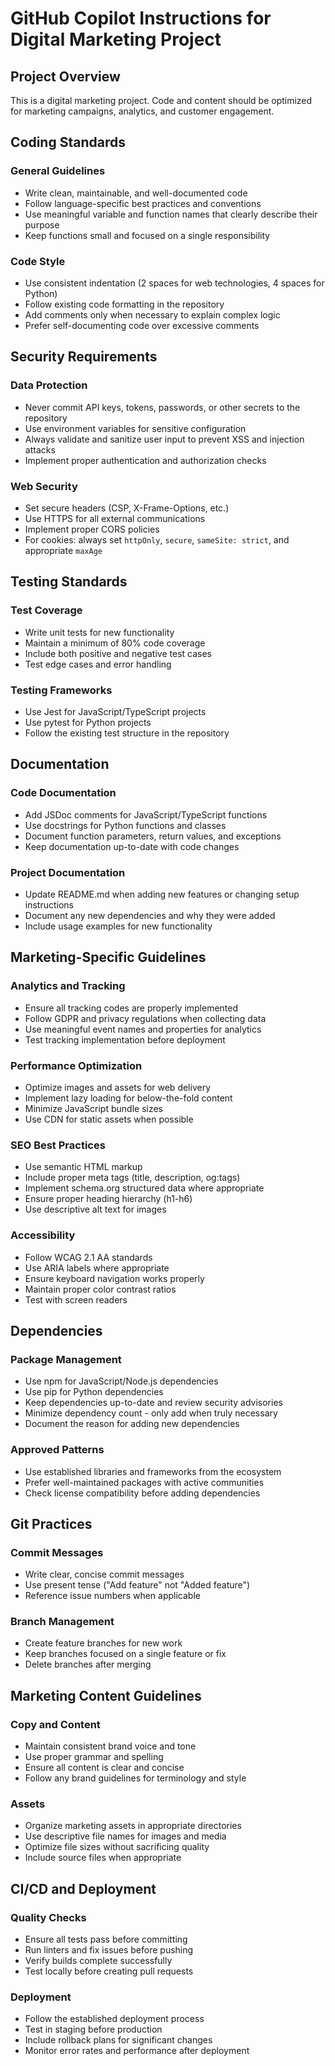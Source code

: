 # GitHub Copilot Instructions for Digital Marketing Project

## Project Overview
This is a digital marketing project. Code and content should be optimized for marketing campaigns, analytics, and customer engagement.

## Coding Standards

### General Guidelines
- Write clean, maintainable, and well-documented code
- Follow language-specific best practices and conventions
- Use meaningful variable and function names that clearly describe their purpose
- Keep functions small and focused on a single responsibility

### Code Style
- Use consistent indentation (2 spaces for web technologies, 4 spaces for Python)
- Follow existing code formatting in the repository
- Add comments only when necessary to explain complex logic
- Prefer self-documenting code over excessive comments

## Security Requirements

### Data Protection
- Never commit API keys, tokens, passwords, or other secrets to the repository
- Use environment variables for sensitive configuration
- Always validate and sanitize user input to prevent XSS and injection attacks
- Implement proper authentication and authorization checks

### Web Security
- Set secure headers (CSP, X-Frame-Options, etc.)
- Use HTTPS for all external communications
- Implement proper CORS policies
- For cookies: always set `httpOnly`, `secure`, `sameSite: strict`, and appropriate `maxAge`

## Testing Standards

### Test Coverage
- Write unit tests for new functionality
- Maintain a minimum of 80% code coverage
- Include both positive and negative test cases
- Test edge cases and error handling

### Testing Frameworks
- Use Jest for JavaScript/TypeScript projects
- Use pytest for Python projects
- Follow the existing test structure in the repository

## Documentation

### Code Documentation
- Add JSDoc comments for JavaScript/TypeScript functions
- Use docstrings for Python functions and classes
- Document function parameters, return values, and exceptions
- Keep documentation up-to-date with code changes

### Project Documentation
- Update README.md when adding new features or changing setup instructions
- Document any new dependencies and why they were added
- Include usage examples for new functionality

## Marketing-Specific Guidelines

### Analytics and Tracking
- Ensure all tracking codes are properly implemented
- Follow GDPR and privacy regulations when collecting data
- Use meaningful event names and properties for analytics
- Test tracking implementation before deployment

### Performance Optimization
- Optimize images and assets for web delivery
- Implement lazy loading for below-the-fold content
- Minimize JavaScript bundle sizes
- Use CDN for static assets when possible

### SEO Best Practices
- Use semantic HTML markup
- Include proper meta tags (title, description, og:tags)
- Implement schema.org structured data where appropriate
- Ensure proper heading hierarchy (h1-h6)
- Use descriptive alt text for images

### Accessibility
- Follow WCAG 2.1 AA standards
- Use ARIA labels where appropriate
- Ensure keyboard navigation works properly
- Maintain proper color contrast ratios
- Test with screen readers

## Dependencies

### Package Management
- Use npm for JavaScript/Node.js dependencies
- Use pip for Python dependencies
- Keep dependencies up-to-date and review security advisories
- Minimize dependency count - only add when truly necessary
- Document the reason for adding new dependencies

### Approved Patterns
- Use established libraries and frameworks from the ecosystem
- Prefer well-maintained packages with active communities
- Check license compatibility before adding dependencies

## Git Practices

### Commit Messages
- Write clear, concise commit messages
- Use present tense ("Add feature" not "Added feature")
- Reference issue numbers when applicable

### Branch Management
- Create feature branches for new work
- Keep branches focused on a single feature or fix
- Delete branches after merging

## Marketing Content Guidelines

### Copy and Content
- Maintain consistent brand voice and tone
- Use proper grammar and spelling
- Ensure all content is clear and concise
- Follow any brand guidelines for terminology and style

### Assets
- Organize marketing assets in appropriate directories
- Use descriptive file names for images and media
- Optimize file sizes without sacrificing quality
- Include source files when appropriate

## CI/CD and Deployment

### Quality Checks
- Ensure all tests pass before committing
- Run linters and fix issues before pushing
- Verify builds complete successfully
- Test locally before creating pull requests

### Deployment
- Follow the established deployment process
- Test in staging before production
- Include rollback plans for significant changes
- Monitor error rates and performance after deployment
